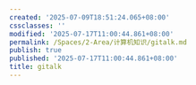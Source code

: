 ```yaml
---
created: '2025-07-09T18:51:24.065+08:00'
cssclasses: ''
modified: '2025-07-17T11:00:44.861+08:00'
permalink: /Spaces/2-Area/计算机知识/gitalk.md
publish: true
published: '2025-07-17T11:00:44.861+08:00'
title: gitalk
---
```

